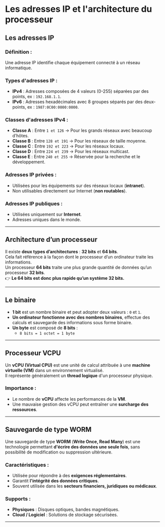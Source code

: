 # Les adresses IP et l'architecture du processeur

## Les adresses IP

### Définition :
Une adresse IP identifie chaque équipement connecté à un réseau informatique.

### Types d'adresses IP :
- **IPv4** : Adresses composées de 4 valeurs (0-255) séparées par des points, ex : `192.168.1.1`.
- **IPv6** : Adresses hexadécimales avec 8 groupes séparés par des deux-points, ex : `1987:0C00:0000:0000`.

### Classes d'adresses IPv4 :
- **Classe A** : Entre `1 et 126` → Pour les grands réseaux avec beaucoup d’hôtes.
- **Classe B** : Entre `128 et 191` → Pour les réseaux de taille moyenne.
- **Classe C** : Entre `192 et 223` → Pour les réseaux locaux.
- **Classe D** : Entre `224 et 239` → Pour les réseaux multicast.
- **Classe E** : Entre `240 et 255` → Réservée pour la recherche et le développement.

### Adresses IP privées :
- Utilisées pour les équipements sur des réseaux locaux (**intranet**).
- Non utilisables directement sur Internet (**non routables**).

### Adresses IP publiques :
- Utilisées uniquement sur **Internet**.
- Adresses uniques dans le monde.

--- 

## Architecture d’un processeur

Il existe **deux types d’architectures** : **32 bits** et **64 bits**.  
Cela fait référence à la façon dont le processeur d’un ordinateur traite les informations.  
Un processeur **64 bits** traite une plus grande quantité de données qu’un processeur **32 bits**.  
👉 **Le 64 bits est donc plus rapide qu’un système 32 bits.**

---

## Le binaire

- **1 bit** est un nombre binaire et peut adopter deux valeurs : `0` et `1`.
- **Un ordinateur fonctionne avec des nombres binaires**, effectue des calculs et sauvegarde des informations sous forme binaire.
- **Un byte** est composé de **8 bits** :
  - `8 bits = 1 octet = 1 byte`

---

## Processeur VCPU

Un **vCPU (Virtual CPU)** est une unité de calcul attribuée à une **machine virtuelle (VM)** dans un environnement virtualisé.  
Il représente généralement un **thread logique** d'un processeur physique.  

### Importance :
- Le nombre de **vCPU** affecte les performances de la **VM**.
- Une mauvaise gestion des vCPU peut entraîner une **surcharge des ressources**.

---

## Sauvegarde de type WORM

Une sauvegarde de type **WORM** (**Write Once, Read Many**) est une technologie permettant **d'écrire des données une seule fois**, sans possibilité de modification ou suppression ultérieure.

### Caractéristiques :
- Utilisée pour répondre à des **exigences réglementaires**.
- Garantit **l'intégrité des données critiques**.
- Souvent utilisée dans les **secteurs financiers, juridiques ou médicaux**.

### Supports :
- **Physiques** : Disques optiques, bandes magnétiques.
- **Cloud / Logiciel** : Solutions de stockage sécurisées.

---
